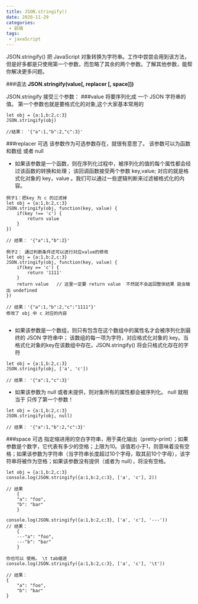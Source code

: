 ```yaml
---
title: JSON.stringify()
date: 2020-11-29
categories: 
 - 前端
tags:
 - javaScript
---
```


JSON.stringify() 把 JavaScript 对象转换为字符串。工作中尝尝会用到该方法，但是好多都是只使用第一个参数，而忽略了其余的两个参数。了解其他参数，能帮你解决更多问题。

###语法
**JSON.stringify(value[, replacer [, space]])**

JSON.stringify 接受三个参数：
###value
将要序列化成 一个 JSON 字符串的值。
第一个参数也就是要格式化的对象,这个大家基本常用的
```
let obj = {a:1,b:2,c:3}
JSON.stringify(obj)

//结果： '{"a":1,"b":2,"c":3}'
```


###replacer 可选
该参数作为可选参数存在，就很有意思了。 该参数可以为函数和数组 或者 null
+ 如果该参数是一个函数，则在序列化过程中，被序列化的值的每个属性都会经过该函数的转换和处理；
该回调函数接受两个参数 key,value; 对应的就是格式化对象的 key，value 。我们可以通过一些逻辑判断来过滤被格式化的内容。

```
例子1：把key 为 c 的过滤掉
let obj = {a:1,b:2,c:3}
JSON.stringify(obj, function(key, value) {
    if(key !== 'c') {
        return value
    }
})

// 结果： '{"a":1,"b":2}'

例子2： 通过判断条件还可以进行对应value的修改
let obj = {a:1,b:2,c:3}
JSON.stringify(obj, function(key, value) {
    if(key == 'c') {
        return '1111'
    }
    return value   // 这里一定要 return value  不然就不会返回整体结果 就会输出 undefined
})

// 结果：'{"a":1,"b":2,"c":"1111"}'
修改了 obj 中 c 对应的内容


```
+ 如果该参数是一个数组，则只有包含在这个数组中的属性名才会被序列化到最终的 JSON 字符串中；
该数组的每一项为字符，对应格式化对象的 key。当格式化对象的key在该数组中存在。JSON.stringify() 将会只格式化存在的字符
```
let obj = {a:1,b:2,c:3}
JSON.stringify(obj, ['a', 'c'])

// 结果： '{"a":1,"c":3}'
```
+ 如果该参数为 null 或者未提供，则对象所有的属性都会被序列化。
null 就相当于 只传了第一个参数！

```
let obj = {a:1,b:2,c:3}
JSON.stringify(obj, null)

// 结果： '{"a":1,"b":2,"c":3}'
```

###space 可选
指定缩进用的空白字符串，用于美化输出（pretty-print）；如果参数是个数字，它代表有多少的空格；上限为10。该值若小于1，则意味着没有空格；如果该参数为字符串（当字符串长度超过10个字母，取其前10个字母），该字符串将被作为空格；如果该参数没有提供（或者为 null），将没有空格。
```
let obj = {a:1,b:2,c:3}
console.log(JSON.stringify({a:1,b:2,c:3}, ['a', 'c'], 2))

// 结果
    {
    "a": "foo",
    "b": "bar"
    }

console.log(JSON.stringify({a:1,b:2,c:3}, ['a', 'c'], '---'))
// 结果：
    {
    ---"a": "foo",
    ---"b": "bar"
    }

你也可以 使用。 \t tab缩进
console.log(JSON.stringify({a:1,b:2,c:3}, ['a', 'c'], '\t'))

// 结果：
{
	"a": "foo",
	"b": "bar"
}
```
